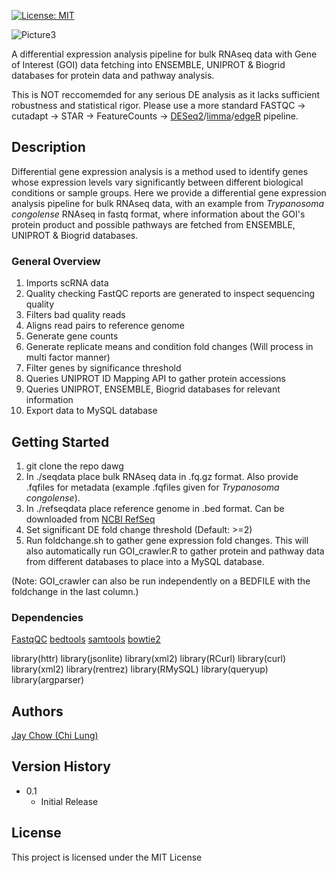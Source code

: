 [![License: MIT](https://img.shields.io/badge/License-MIT-yellow.svg)](https://opensource.org/licenses/MIT)

![Picture3](https://github.com/user-attachments/assets/328450ff-97ba-4669-b497-7e24c4105b03)

A differential expression analysis pipeline for bulk RNAseq data with Gene of Interest (GOI) data fetching into ENSEMBLE, UNIPROT & Biogrid databases for protein data and pathway analysis. 

This is NOT reccomemded for any serious DE analysis as it lacks sufficient robustness and statistical rigor. Please use a more standard FASTQC -> cutadapt -> STAR -> FeatureCounts -> [DESeq2](https://bioconductor.org/packages/release/bioc/html/DESeq2.html)/[limma](https://bioconductor.org/packages/release/bioc/html/limma.html)/[edgeR](https://bioconductor.org/packages/release/bioc/html/edgeR.html) pipeline. 
 
## Description

Differential gene expression analysis is a method used to identify genes whose expression levels vary significantly between different biological conditions or sample groups. Here we provide a differential gene expression analysis pipeline for bulk RNAseq data, with an example from _Trypanosoma congolense_ RNAseq in fastq format, where information about the GOI's protein product and possible pathways are fetched from ENSEMBLE, UNIPROT & Biogrid databases.

### General Overview

1. Imports scRNA data
2. Quality checking FastQC reports are generated to inspect sequencing quality
3. Filters bad quality reads
4. Aligns read pairs to reference genome
5. Generate gene counts
6. Generate replicate means and condition fold changes (Will process in multi factor manner)
7. Filter genes by significance threshold
8. Queries UNIPROT ID Mapping API to gather protein accessions
9. Queries UNIPROT, ENSEMBLE, Biogrid databases for relevant information
10. Export data to MySQL database

## Getting Started

1. git clone the repo dawg
2. In ./seqdata place bulk RNAseq data in .fq.gz format. Also provide .fqfiles for metadata (example .fqfiles given for _Trypanosoma congolense_).
3. In ./refseqdata place reference genome in .bed format. Can be downloaded from [NCBI RefSeq](https://www.ncbi.nlm.nih.gov/refseq/)
4. Set significant DE fold change threshold (Default: >=2)
6. Run foldchange.sh to gather gene expression fold changes. This will also automatically run GOI_crawler.R to gather protein and pathway data from different databases to place into a MySQL database.

(Note: GOI_crawler can also be run independently on a BEDFILE with the foldchange in the last column.)



### Dependencies

[FastqQC](https://github.com/s-andrews/FastQC)
[bedtools](https://github.com/arq5x/bedtools2)
[samtools](https://github.com/samtools/samtools)
[bowtie2](https://github.com/BenLangmead/bowtie2)

library(httr)
library(jsonlite)
library(xml2)
library(RCurl)
library(curl)
library(xml2)
library(rentrez)
library(RMySQL)
library(queryup)
library(argparser)


## Authors

[Jay Chow (Chi Lung)](https://github.com/jaychowcl/benchdeconv/)


## Version History

* 0.1
    * Initial Release

## License

This project is licensed under the MIT License
